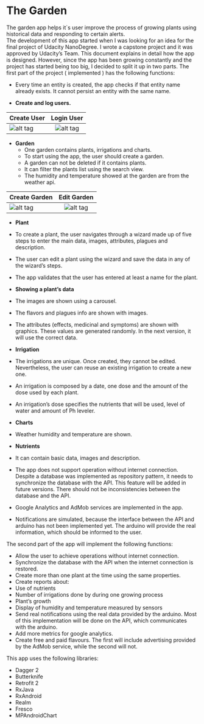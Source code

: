 # The Garden

The garden app helps it`s user improve the process of growing plants using historical data and responding to certain alerts.  
The development of this app started when I was looking for an idea for the final project of Udacity NanoDegree. I wrote a capstone project and it was approved by Udacity’s Team. This document explains in detail how the app is designed. However, since the app has been growing constantly and the project has started being too big, I decided to split it up in two parts. The first part of the project ( implemented ) has the following functions:

* Every time an entity is created, the app checks if that entity name already exists. It cannot persist an entity with the same name.

* **Create and log users.**

| Create User                                    | Login User                                 |
| ---------------------------------------------- |:------------------------------------------:|
| ![alt tag](http://i.imgur.com/Dk642M1.gif)     | ![alt tag](http://i.imgur.com/KXzkXzd.gif) |

* **Garden**
  * One garden contains plants, irrigations and charts.
  * To start using the app, the user should create a garden.
  * A garden can not be deleted if it contains plants.
  * It can filter the plants list using the search view.
  * The humidity and temperature showed at the garden are from the weather api.

| Create Garden                                  | Edit Garden                                |
| ---------------------------------------------- |:------------------------------------------:|
| ![alt tag](http://i.imgur.com/H2sDwiX.gif)     | ![alt tag](http://i.imgur.com/ZLycu5F.gif) |

* **Plant**
 * To create a plant, the user navigates through a wizard made up of five steps to enter the main data, images, attributes, plagues and description.
 * The user can edit a plant using the wizard and save the data in any of the wizard’s steps.
 * The app validates that the user has entered at least a name for the plant.

* **Showing a plant’s data**
 * The images are shown using a carousel.
 * The flavors and plagues info are shown with images.
 * The attributes (effects, medicinal and symptoms) are shown with graphics. These values are generated randomly. In the next version, it will use the correct data.

* **Irrigation**
 * The irrigations are unique. Once created, they cannot be edited. Nevertheless, the user can reuse an existing irrigation to create a new one.
 * An irrigation is composed by a date, one dose and the amount of the dose used by each plant.
 * An irrigation’s dose specifies the nutrients that will be used, level of water and amount of Ph leveler.

* **Charts**
 * Weather humidity and temperature are shown.

* **Nutrients**
 * It can contain basic data, images and description.

* The app does not support operation without internet connection. Despite a database was implemented as repository pattern, it needs to synchronize the database with the API. This feature will be added in future versions. There should not be inconsistencies between the database and the API.

* Google Analytics and AdMob services are implemented in the app.

* Notifications are simulated, because the interface between the API and arduino has not been implemented yet. The arduino will provide the real information, which should be informed to the user.

The second part of the app will implement the following functions:

* Allow the user to achieve operations without internet connection.
* Synchronize the database with the API when the internet connection is restored. 
* Create more than one plant at the time using the same properties.
* Create reports about:
 * Use of nutrients
 * Number of irrigations done by during one growing process
 * Plant’s growth
* Display of humidity and temperature measured by sensors
* Send real notifications using the real data provided by the arduino. Most of this implementation will be done on the API, which communicates with the arduino.
* Add more metrics for google analytics.
* Create free and paid flavours. The first will include advertising provided by the AdMob service, while the second will not.

This app uses the following libraries:

* Dagger 2
* Butterknife
* Retrofit 2
* RxJava
* RxAndroid
* Realm
* Fresco
* MPAndroidChart





